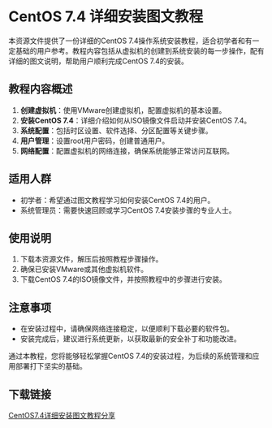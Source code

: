 # CentOS 7.4 详细安装图文教程

本资源文件提供了一份详细的CentOS 7.4操作系统安装教程，适合初学者和有一定基础的用户参考。教程内容包括从虚拟机的创建到系统安装的每一步操作，配有详细的图文说明，帮助用户顺利完成CentOS 7.4的安装。

## 教程内容概述

1. **创建虚拟机**：使用VMware创建虚拟机，配置虚拟机的基本设置。
2. **安装CentOS 7.4**：详细介绍如何从ISO镜像文件启动并安装CentOS 7.4。
3. **系统配置**：包括时区设置、软件选择、分区配置等关键步骤。
4. **用户管理**：设置root用户密码，创建普通用户。
5. **网络配置**：配置虚拟机的网络连接，确保系统能够正常访问互联网。

## 适用人群

- 初学者：希望通过图文教程学习如何安装CentOS 7.4的用户。
- 系统管理员：需要快速回顾或学习CentOS 7.4安装步骤的专业人士。

## 使用说明

1. 下载本资源文件，解压后按照教程步骤操作。
2. 确保已安装VMware或其他虚拟机软件。
3. 下载CentOS 7.4的ISO镜像文件，并按照教程中的步骤进行安装。

## 注意事项

- 在安装过程中，请确保网络连接稳定，以便顺利下载必要的软件包。
- 安装完成后，建议进行系统更新，以获取最新的安全补丁和功能改进。

通过本教程，您将能够轻松掌握CentOS 7.4的安装过程，为后续的系统管理和应用部署打下坚实的基础。

## 下载链接

[CentOS7.4详细安装图文教程分享](https://pan.quark.cn/s/c6209b2bb24b)